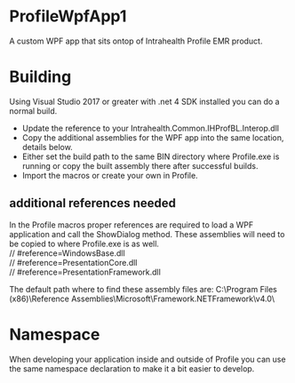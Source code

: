 # ProfileWpfApp1
A custom WPF app that sits ontop of Intrahealth Profile EMR product.

# Building
Using Visual Studio 2017 or greater with .net 4 SDK installed you can do a normal build.
- Update the reference to your Intrahealth.Common.IHProfBL.Interop.dll
- Copy the additional assemblies for the WPF app into the same location, details below.
- Either set the build path to the same BIN directory where Profile.exe is running or copy the built assembly there after successful builds.
- Import the macros or create your own in Profile.

## additional references needed
In the Profile macros proper references are required to load a WPF application and call the ShowDialog method.  These assemblies will need to be copied to where Profile.exe is as well.  
// #reference=WindowsBase.dll  
// #reference=PresentationCore.dll  
// #reference=PresentationFramework.dll  
  
The default path where to find these assembly files are: C:\Program Files (x86)\Reference Assemblies\Microsoft\Framework\.NETFramework\v4.0\  

# Namespace  
When developing your application inside and outside of Profile you can use the same namespace declaration to make it a bit easier to develop.

